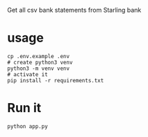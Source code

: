 Get all csv bank statements from Starling bank

# usage

```
cp .env.example .env
# create python3 venv
python3 -m venv venv
# activate it
pip install -r requirements.txt
```

# Run it
```
python app.py
```
